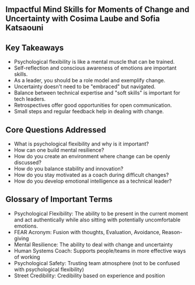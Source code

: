 ## Impactful Mind Skills for Moments of Change and Uncertainty with Cosima Laube and Sofia Katsaouni

## Key Takeaways
- Psychological flexibility is like a mental muscle that can be trained.
- Self-reflection and conscious awareness of emotions are important skills.
- As a leader, you should be a role model and exemplify change.
- Uncertainty doesn't need to be "embraced" but navigated.
- Balance between technical expertise and "soft skills" is important for tech leaders.
- Retrospectives offer good opportunities for open communication.
- Small steps and regular feedback help in dealing with change.

## Core Questions Addressed
- What is psychological flexibility and why is it important?
- How can one build mental resilience?
- How do you create an environment where change can be openly discussed?
- How do you balance stability and innovation?
- How do you stay motivated as a coach during difficult changes?
- How do you develop emotional intelligence as a technical leader?

## Glossary of Important Terms
- Psychological Flexibility: The ability to be present in the current moment and act authentically while also sitting with potentially uncomfortable emotions.
- FEAR Acronym: Fusion with thoughts, Evaluation, Avoidance, Reason-giving
- Mental Resilience: The ability to deal with change and uncertainty
- Human Systems Coach: Supports people/teams in more effective ways of working
- Psychological Safety: Trusting team atmosphere (not to be confused with psychological flexibility)
- Street Credibility: Credibility based on experience and position
